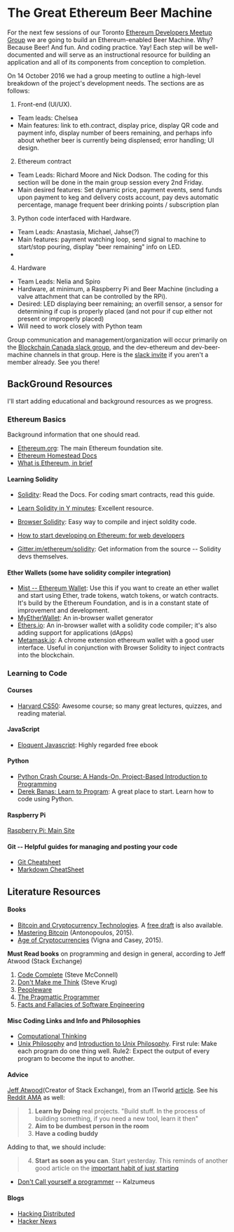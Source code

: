 # The Great Ethereum Beer Machine

For the next few sessions of our Toronto [Ethereum Developers Meetup Group](https://www.meetup.com/ethereum-developers/) we are going to build an Ethereum-enabled Beer Machine. Why? Because Beer! And fun. And coding practice. Yay! Each step will be well-documented and will serve as an instructional resource for building an application and all of its components from conception to completion.

On 14 October 2016 we had a group meeting to outline a high-level breakdown of the project's development needs. The sections are as follows:

1. Front-end (UI/UX).
  * Team leads: Chelsea
  * Main features: link to eth.contract, display price, display QR code and payment info, display number of beers remaining, and perhaps info about whether beer is currently being displensed; error handling; UI design.  

2. Ethereum contract
  * Team Leads: Richard Moore and Nick Dodson. The coding for this section will be done in the main group session every 2nd Friday.
  * Main desired features: Set dynamic price, payment events, send funds upon payment to keg and delivery costs account, pay devs automatic percentage, manage frequent beer drinking points / subscription plan

3. Python code interfaced with Hardware.
  * Team Leads:  Anastasia, Michael, Jahse(?)
  * Main features: payment watching loop, send signal to machine to start/stop pouring, display "beer remaining" info on LED.
  *
4. Hardware
  * Team Leads: Nelia and Spiro
  * Hardware, at minimum, a Raspberry Pi and Beer Machine (including a valve attachment that can be controlled by the RPi).
  * Desired: LED displaying beer remaining; an overfill sensor, a sensor for determining if cup is properly placed (and not pour if cup either not present or improperly placed)
  * Will need to work closely with Python team

Group communication and management/organization will occur primarily on the [Blockchain Canada slack group](blockchaincanada.slack.com), and the dev-ethereum and dev-beer-machine channels in that group. Here is the [slack invite]([invite](http://blockchaincanada.herokuapp.com/)) if you aren't a member already. See you there!


## BackGround Resources
I'll start adding educational and background resources as we progress.

### Ethereum Basics
Background information that one should read.

* [Ethereum.org](https://ethereum.org): The main Ethereum foundation site.
* [Ethereum Homestead Docs](https://ethereum-homestead.readthedocs.io/en/latest/)
* [What is Ethereum, in brief](http://jefflau.net/what-is-ethereum/)

#### Learning Solidity
* [Solidity](https://solidity.readthedocs.io/en/develop/): Read the Docs. For coding smart contracts, read this guide.
* [Learn Solidity in Y minutes](https://learnxinyminutes.com/docs/solidity/): Excellent resource.
* [Browser Solidity](https://ethereum.github.io/browser-solidity): Easy way to compile and inject soldity code.

* [How to start developing on Ethereum: for web developers](http://jefflau.net/how-to-start-developing-on-ethereum-for-web-developers/)
* [Gitter.im/ethereum/solidity](https://gitter.im/ethereum/solidity): Get information from the source -- Solidity devs themselves.


#### Ether Wallets (some have solidity compiler integration)

* [Mist -- Ethereum Wallet](https://github.com/ethereum/mist/releases): Use this if you want to create an ether wallet and start using Ether, trade tokens, watch tokens, or watch contracts. It's build by the Ethereum Foundation, and is in a constant state of improvement and development.
* [MyEtherWallet](https://www.myetherwallet.com/): An in-browser wallet generator
* [Ethers.io](https://ethers.io): An in-browser wallet with a solidity code compiler; it's also adding support for applications (dApps)
* [Metamask.io](https://metamask.io): A chrome extension ethereum wallet with a good user interface. Useful in conjunction with Browser Solidity to inject contracts into the blockchain.


### Learning to Code

#### Courses
* [Harvard CS50](https://cs50.harvard.edu/): Awesome course; so many great lectures, quizzes, and reading material.

#### JavaScript

* [Eloquent Javascript](http://eloquentjavascript.net/): Highly regarded free ebook

#### Python
* [Python Crash Course: A Hands-On, Project-Based Introduction to Programming](https://www.amazon.ca/Python-Crash-Course-Hands-Project-Based/dp/1593276036)
* [Derek Banas: Learn to Program](https://www.youtube.com/playlist?list=PLGLfVvz_LVvTn3cK5e6LjhgGiSeVlIRwt): A great place to start. Learn how to code using Python.


#### Raspberry Pi
[Raspberry Pi: Main Site](https://www.raspberrypi.org/)

#### Git -- Helpful guides for managing and posting your code

* [Git Cheatsheet](https://services.github.com/kit/downloads/github-git-cheat-sheet.pdf)
* [Markdown CheatSheet](https://github.com/adam-p/markdown-here/wiki/Markdown-Cheatsheet)



## Literature Resources

#### Books
* [Bitcoin and Cryptocurrency Technologies](http://bitcoinbook.cs.princeton.edu/). A [free draft](https://d28rh4a8wq0iu5.cloudfront.net/bitcointech/readings/princeton_bitcoin_book.pdf) is also available.
* [Mastering Bitcoin](https://www.amazon.com/Mastering-Bitcoin-Unlocking-Digital-Cryptocurrencies/dp/1449374042) (Antonopoulos, 2015).
* [Age of Cryptocurrencies](https://www.amazon.com/Age-Cryptocurrency-Blockchain-Challenging-Economic/dp/1250081556/) (Vigna and Casey, 2015).

**Must Read books** on programming and design in general, according to Jeff Atwood (Stack Exchange)
1. [Code Complete](http://www.amazon.com/exec/obidos/ASIN/0735619670/codihorr-20) (Steve McConnell)
2. [Don't Make me Think](http://www.amazon.com/exec/obidos/ASIN/0321965515/codihorr-20) (Steve Krug)
3. [Peopleware](http://www.amazon.com/exec/obidos/ASIN/0932633439/codihorr-20)
4. [The Pragmattic Programmer](http://www.amazon.com/exec/obidos/ASIN/020161622X/codihorr-20)
5. [Facts and Fallacies of Software Engineering](http://www.amazon.com/exec/obidos/ASIN/0321117425/codihorr-20)



#### Misc Coding Links and Info and Philosophies
* [Computational Thinking](http://socialissues.cs.toronto.edu/index.html?p=279.html)
* [Unix Philosophy](http://www.catb.org/esr/writings/taoup/html/ch01s06.html) and [Introduction to Unix Philosophy](http://www.linfo.org/unix_philosophy.html). First rule: Make each program do one thing well. Rule2: Expect the output of every program to become the input to another.

#### Advice
[Jeff Atwood](https://blog.codinghorror.com/)(Creator of Stack Exchange), from an ITworld [article](http://www.itworld.com/article/2932599/enterprise-software/the-importance-of-coding-buddies-and-other-advice-for-programmers.html). See his [Reddit AMA](https://www.reddit.com/r/programmerchat/comments/38pggs/i_am_jeff_atwood_long_time_blogger_at/) as well:
> 1. **Learn by Doing** real projects. "Build stuff. In the process of building something, if you need a new tool, learn it then"
> 2. **Aim to be dumbest person in the room**
> 3. **Have a coding buddy**

Adding to that, we should include:

> 4. **Start as soon as you can**. Start yesterday. This reminds of another good article on the [important habit of just starting](https://lifehacker.com/the-important-habit-of-just-starting-1771016698)

* [Don't Call yourself a programmer](http://www.kalzumeus.com/2011/10/28/dont-call-yourself-a-programmer/) -- Kalzumeus

#### Blogs
* [Hacking Distributed]()
* [Hacker News](http://news.ycombinator.com/)
